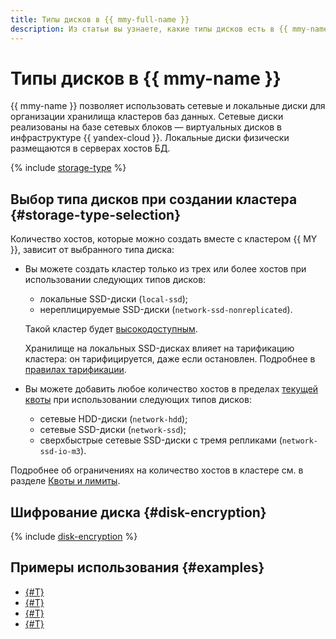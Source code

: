 ```yaml
---
title: Типы дисков в {{ mmy-full-name }}
description: Из статьи вы узнаете, какие типы дисков есть в {{ mmy-name }} и познакомитесь с особенностями выбора типа дисков при создании кластера.
---
```


# Типы дисков в {{ mmy-name }}



{{ mmy-name }} позволяет использовать сетевые и локальные диски для организации хранилища кластеров баз данных. Сетевые диски реализованы на базе сетевых блоков — виртуальных дисков в инфраструктуре {{ yandex-cloud }}. Локальные диски физически размещаются в серверах хостов БД.

{% include [storage-type](../../_includes/mdb/mmy/storage-type.md) %}

## Выбор типа дисков при создании кластера {#storage-type-selection}

Количество хостов, которые можно создать вместе с кластером {{ MY }}, зависит от выбранного типа диска:

* Вы можете создать кластер только из трех или более хостов при использовании следующих типов дисков:

    * локальные SSD-диски (`local-ssd`);
    * нереплицируемые SSD-диски (`network-ssd-nonreplicated`).

   Такой кластер будет [высокодоступным](high-availability.md).

   Хранилище на локальных SSD-дисках влияет на тарификацию кластера: он тарифицируется, даже если остановлен. Подробнее в [правилах тарификации](../pricing.md).

* Вы можете добавить любое количество хостов в пределах [текущей квоты](./limits.md) при использовании следующих типов дисков:

    * сетевые HDD-диски (`network-hdd`);
    * сетевые SSD-диски (`network-ssd`);
    * сверхбыстрые сетевые SSD-диски с тремя репликами (`network-ssd-io-m3`).

Подробнее об ограничениях на количество хостов в кластере см. в разделе [Квоты и лимиты](./limits.md).



## Шифрование диска {#disk-encryption}

{% include [disk-encryption](../../_includes/mdb/disk-encryption.md) %}



## Примеры использования {#examples}

* [{#T}](../tutorials/sync-mysql.md)
* [{#T}](../tutorials/bitrix-shop/index.md)
* [{#T}](../tutorials/bitrix-website/index.md)
* [{#T}](../tutorials/opencart/index.md)

